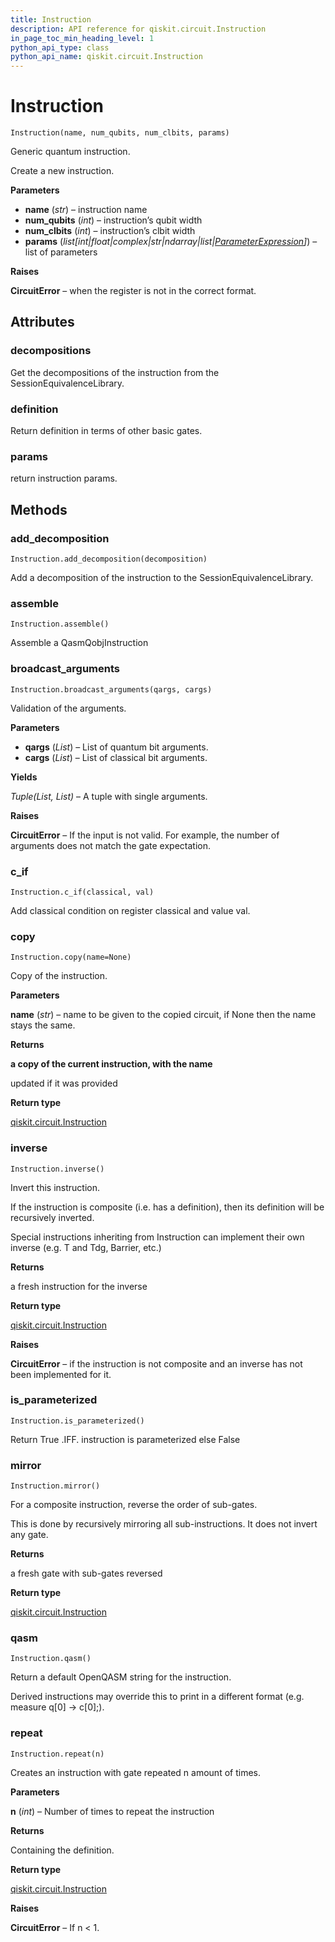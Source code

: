 ```yaml
---
title: Instruction
description: API reference for qiskit.circuit.Instruction
in_page_toc_min_heading_level: 1
python_api_type: class
python_api_name: qiskit.circuit.Instruction
---
```


# Instruction

<span id="qiskit.circuit.Instruction" />

`Instruction(name, num_qubits, num_clbits, params)`

Generic quantum instruction.

Create a new instruction.

**Parameters**

*   **name** (*str*) – instruction name
*   **num\_qubits** (*int*) – instruction’s qubit width
*   **num\_clbits** (*int*) – instruction’s clbit width
*   **params** (*list\[int|float|complex|str|ndarray|list|*[*ParameterExpression*](qiskit.circuit.ParameterExpression "qiskit.circuit.ParameterExpression")*]*) – list of parameters

**Raises**

**CircuitError** – when the register is not in the correct format.

## Attributes

### decompositions

Get the decompositions of the instruction from the SessionEquivalenceLibrary.

### definition

Return definition in terms of other basic gates.

### params

return instruction params.

## Methods

### add\_decomposition

<span id="qiskit.circuit.Instruction.add_decomposition" />

`Instruction.add_decomposition(decomposition)`

Add a decomposition of the instruction to the SessionEquivalenceLibrary.

### assemble

<span id="qiskit.circuit.Instruction.assemble" />

`Instruction.assemble()`

Assemble a QasmQobjInstruction

### broadcast\_arguments

<span id="qiskit.circuit.Instruction.broadcast_arguments" />

`Instruction.broadcast_arguments(qargs, cargs)`

Validation of the arguments.

**Parameters**

*   **qargs** (*List*) – List of quantum bit arguments.
*   **cargs** (*List*) – List of classical bit arguments.

**Yields**

*Tuple(List, List)* – A tuple with single arguments.

**Raises**

**CircuitError** – If the input is not valid. For example, the number of arguments does not match the gate expectation.

### c\_if

<span id="qiskit.circuit.Instruction.c_if" />

`Instruction.c_if(classical, val)`

Add classical condition on register classical and value val.

### copy

<span id="qiskit.circuit.Instruction.copy" />

`Instruction.copy(name=None)`

Copy of the instruction.

**Parameters**

**name** (*str*) – name to be given to the copied circuit, if None then the name stays the same.

**Returns**

**a copy of the current instruction, with the name**

updated if it was provided

**Return type**

[qiskit.circuit.Instruction](qiskit.circuit.Instruction "qiskit.circuit.Instruction")

### inverse

<span id="qiskit.circuit.Instruction.inverse" />

`Instruction.inverse()`

Invert this instruction.

If the instruction is composite (i.e. has a definition), then its definition will be recursively inverted.

Special instructions inheriting from Instruction can implement their own inverse (e.g. T and Tdg, Barrier, etc.)

**Returns**

a fresh instruction for the inverse

**Return type**

[qiskit.circuit.Instruction](qiskit.circuit.Instruction "qiskit.circuit.Instruction")

**Raises**

**CircuitError** – if the instruction is not composite and an inverse has not been implemented for it.

### is\_parameterized

<span id="qiskit.circuit.Instruction.is_parameterized" />

`Instruction.is_parameterized()`

Return True .IFF. instruction is parameterized else False

### mirror

<span id="qiskit.circuit.Instruction.mirror" />

`Instruction.mirror()`

For a composite instruction, reverse the order of sub-gates.

This is done by recursively mirroring all sub-instructions. It does not invert any gate.

**Returns**

a fresh gate with sub-gates reversed

**Return type**

[qiskit.circuit.Instruction](qiskit.circuit.Instruction "qiskit.circuit.Instruction")

### qasm

<span id="qiskit.circuit.Instruction.qasm" />

`Instruction.qasm()`

Return a default OpenQASM string for the instruction.

Derived instructions may override this to print in a different format (e.g. measure q\[0] -> c\[0];).

### repeat

<span id="qiskit.circuit.Instruction.repeat" />

`Instruction.repeat(n)`

Creates an instruction with gate repeated n amount of times.

**Parameters**

**n** (*int*) – Number of times to repeat the instruction

**Returns**

Containing the definition.

**Return type**

[qiskit.circuit.Instruction](qiskit.circuit.Instruction "qiskit.circuit.Instruction")

**Raises**

**CircuitError** – If n \< 1.

